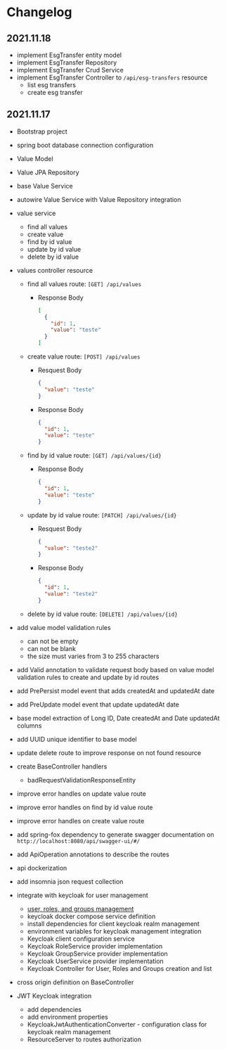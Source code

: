 # Changelog

## 2021.11.18

- implement EsgTransfer entity model
- implement EsgTransfer Repository
- implement EsgTransfer Crud Service
- implement EsgTransfer Controller to `/api/esg-transfers` resource
  - list esg transfers
  - create esg transfer

## 2021.11.17

- Bootstrap project
- spring boot database connection configuration
- Value Model
- Value JPA Repository
- base Value Service
- autowire Value Service with Value Repository integration
- value service
  - find all values
  - create value
  - find by id value
  - update by id value
  - delete by id value
- values controller resource

  - find all values route: `[GET] /api/values`

    - Response Body

      ```json
      [
        {
          "id": 1,
          "value": "teste"
        }
      ]
      ```

  - create value route: `[POST] /api/values`

    - Resquest Body

      ```json
      {
        "value": "teste"
      }
      ```

    - Response Body

      ```json
      {
        "id": 1,
        "value": "teste"
      }
      ```

  - find by id value route: `[GET] /api/values/{id}`

    - Response Body

      ```json
      {
        "id": 1,
        "value": "teste"
      }
      ```

  - update by id value route: `[PATCH] /api/values/{id}`

    - Resquest Body

      ```json
      {
        "value": "teste2"
      }
      ```

    - Response Body

      ```json
      {
        "id": 1,
        "value": "teste2"
      }
      ```

  - delete by id value route: `[DELETE] /api/values/{id}`

- add value model validation rules
  - can not be empty
  - can not be blank
  - the size must varies from 3 to 255 characters
- add Valid annotation to validate request body based on value model validation rules to create and update by id routes
- add PrePersist model event that adds createdAt and updatedAt date
- add PreUpdate model event that update updatedAt date
- base model extraction of Long ID, Date createdAt and Date updatedAt columns
- add UUID unique identifier to base model
- update delete route to improve response on not found resource
- create BaseController handlers
  - badRequestValidationResponseEntity
- improve error handles on update value route
- improve error handles on find by id value route
- improve error handles on create value route
- add spring-fox dependency to generate swagger documentation on `http://localhost:8080/api/swagger-ui/#/`
- add ApiOperation annotations to describe the routes
- api dockerization
- add insomnia json request collection
- integrate with keycloak for user management
  - [user, roles, and groups management](https://codersee.com/how-to-set-up-keycloak-admin-client-with-spring-boot-and-kotlin/)
  - keycloak docker compose service definition
  - install dependencies for client keycloak realm management
  - environment variables for keycloak management integration
  - Keycloak client configuration service
  - Keycloak RoleService provider implementation
  - Keycloak GroupService provider implementation
  - Keycloak UserService provider implementation
  - Keycloak Controller for User, Roles and Groups creation and list
- cross origin definition on BaseController
- JWT Keycloak integration
  - add dependencies
  - add environment properties
  - KeycloakJwtAuthenticationConverter - configuration class for keycloak realm management
  - ResourceServer to routes authorization
